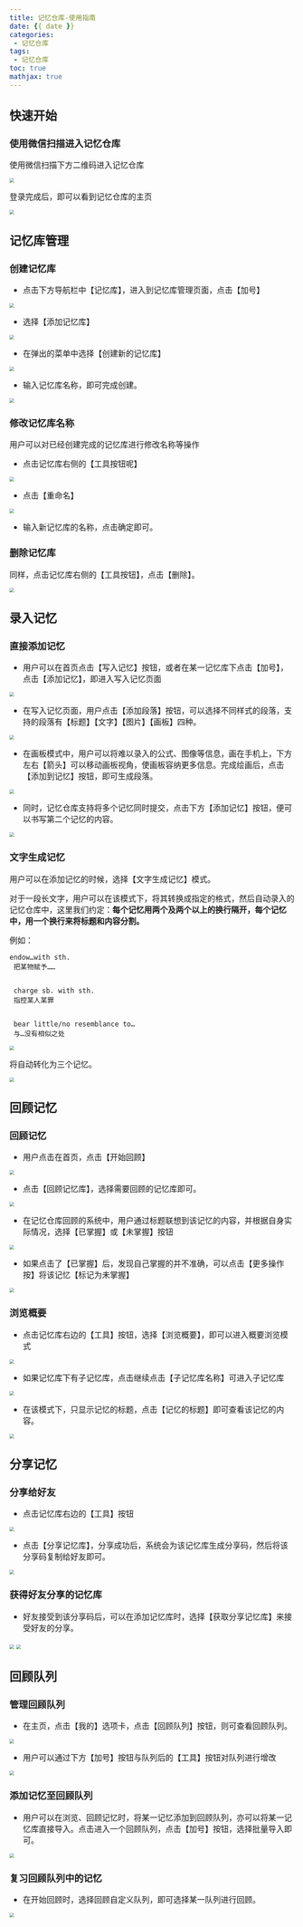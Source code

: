 ```yaml
---
title: 记忆仓库-使用指南
date: {{ date }}
categories:
 - 记忆仓库
tags:
 - 记忆仓库
toc: true
mathjax: true
---
```





## 快速开始

### 使用微信扫描进入记忆仓库

使用微信扫描下方二维码进入记忆仓库



<img src="快速开始/image001.png" style="zoom: 50%;" />

<!--more-->

登录完成后，即可以看到记忆仓库的主页

<img src="快速开始/image003.png" style="zoom:50%;" />

## 记忆库管理

### 创建记忆库

+ 点击下方导航栏中【记忆库】，进入到记忆库管理页面，点击【加号】

<img src="快速开始/image005.png" style="zoom:50%;" />

+ 选择【添加记忆库】

<img src="快速开始/image007.jpg" style="zoom:50%;" />

+ 在弹出的菜单中选择【创建新的记忆库】

<img src="快速开始/image009.jpg" style="zoom:50%;" />

+ 输入记忆库名称，即可完成创建。

<img src="快速开始/image011.jpg" style="zoom:50%;" />

### 修改记忆库名称

用户可以对已经创建完成的记忆库进行修改名称等操作

+ 点击记忆库右侧的【工具按钮呢】

<img src="快速开始/image013.jpg" style="zoom:50%;" />

+ 点击【重命名】

<img src="快速开始/image015.jpg" style="zoom:50%;" />

+ 输入新记忆库的名称，点击确定即可。

### 删除记忆库

同样，点击记忆库右侧的【工具按钮】，点击【删除】。

<img src="快速开始/image017.jpg" style="zoom:50%;" />

## 录入记忆

### 直接添加记忆

+ 用户可以在首页点击【写入记忆】按钮，或者在某一记忆库下点击【加号】，点击【添加记忆】，即进入写入记忆页面

<img src="快速开始/image023.png" style="zoom:50%;" />

+ 在写入记忆页面，用户点击【添加段落】按钮，可以选择不同样式的段落，支持的段落有【标题】【文字】【图片】【画板】四种。

<img src="快速开始/image025.jpg" style="zoom:50%;" />

+ 在画板模式中，用户可以将难以录入的公式、图像等信息，画在手机上，下方左右【箭头】可以移动画板视角，使画板容纳更多信息。完成绘画后，点击【添加到记忆】按钮，即可生成段落。

<img src="快速开始/image027.jpg" style="zoom:50%;" />

+ 同时，记忆仓库支持将多个记忆同时提交，点击下方【添加记忆】按钮，便可以书写第二个记忆的内容。

<img src="快速开始/image031.jpg" style="zoom:50%;" />

### 文字生成记忆

用户可以在添加记忆的时候，选择【文字生成记忆】模式。

对于一段长文字，用户可以在该模式下，将其转换成指定的格式，然后自动录入的记忆仓库中，这里我们约定：**每个记忆用两个及两个以上的换行隔开，每个记忆中，用一个换行来将标题和内容分割。**

例如：

```
endow…with sth. 
 把某物赋予……


 charge sb. with sth. 
 指控某人某罪


 bear little/no resemblance to… 
 与…没有相似之处
```

<img src="快速开始/image033.jpg" style="zoom:50%;" />

将自动转化为三个记忆。

<img src="快速开始/image037.jpg" style="zoom:50%;" />

## 回顾记忆

### 回顾记忆

+ 用户点击在首页，点击【开始回顾】

<img src="快速开始/image039.png" style="zoom:50%;" />

+ 点击【回顾记忆库】，选择需要回顾的记忆库即可。

<img src="快速开始/image041.png" style="zoom:50%;" />

+ 在记忆仓库回顾的系统中，用户通过标题联想到该记忆的内容，并根据自身实际情况，选择【已掌握】或【未掌握】按钮

<img src="快速开始/image043.png" style="zoom:50%;" />

+ 如果点击了【已掌握】后，发现自己掌握的并不准确，可以点击【更多操作按】将该记忆【标记为未掌握】

<img src="快速开始/image045.png" style="zoom:50%;" />

### 浏览概要

+ 点击记忆库右边的【工具】按钮，选择【浏览概要】，即可以进入概要浏览模式

<img src="快速开始/image047.jpg" style="zoom:50%;" />

+ 如果记忆库下有子记忆库，点击继续点击【子记忆库名称】可进入子记忆库

<img src="快速开始/image049.jpg" style="zoom:50%;" />

+ 在该模式下，只显示记忆的标题，点击【记忆的标题】即可查看该记忆的内容。

<img src="快速开始/image051.jpg" style="zoom:50%;" />

## 分享记忆

### 分享给好友

+ 点击记忆库右边的【工具】按钮

<img src="快速开始/image053.jpg" style="zoom:50%;" />

+ 点击【分享记忆库】，分享成功后，系统会为该记忆库生成分享码，然后将该分享码复制给好友即可。

<img src="快速开始/image055.jpg" style="zoom:50%;" />

### 获得好友分享的记忆库

+ 好友接受到该分享码后，可以在添加记忆库时，选择【获取分享记忆库】来接受好友的分享。

<img src="快速开始/image058.jpg" style="zoom:50%;" />

<img src="快速开始/image060.jpg" style="zoom:50%;" />

## 回顾队列

### 管理回顾队列

+ 在主页，点击【我的】选项卡，点击【回顾队列】按钮，则可查看回顾队列。

<img src="快速开始/image065.png" style="zoom:50%;" />

+ 用户可以通过下方【加号】按钮与队列后的【工具】按钮对队列进行增改

<img src="快速开始/image067.png" style="zoom:50%;" />

### 添加记忆至回顾队列

+ 用户可以在浏览、回顾记忆时，将某一记忆添加到回顾队列，亦可以将某一记忆库直接导入。点击进入一个回顾队列，点击【加号】按钮，选择批量导入即可。

<img src="快速开始/image069.jpg" style="zoom:50%;" />

### 复习回顾队列中的记忆

+ 在开始回顾时，选择回顾自定义队列，即可选择某一队列进行回顾。

<img src="快速开始/image039.png" style="zoom:50%;" />